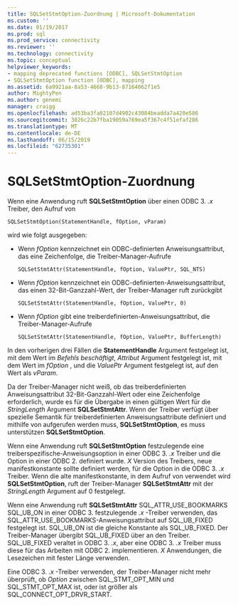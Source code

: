 ```yaml
---
title: SQLSetStmtOption-Zuordnung | Microsoft-Dokumentation
ms.custom: ''
ms.date: 01/19/2017
ms.prod: sql
ms.prod_service: connectivity
ms.reviewer: ''
ms.technology: connectivity
ms.topic: conceptual
helpviewer_keywords:
- mapping deprecated functions [ODBC], SQLSetStmtOption
- SQLSetStmtOption function [ODBC], mapping
ms.assetid: 6a9921aa-8a53-4668-9b13-87164062f1e5
author: MightyPen
ms.author: genemi
manager: craigg
ms.openlocfilehash: ad53ba3fa02107d4902c43084beadda7a420e586
ms.sourcegitcommit: 3026c22b7fba19059a769ea5f367c4f51efaf286
ms.translationtype: MT
ms.contentlocale: de-DE
ms.lasthandoff: 06/15/2019
ms.locfileid: "62735301"
---
```

# <a name="sqlsetstmtoption-mapping"></a>SQLSetStmtOption-Zuordnung
Wenn eine Anwendung ruft **SQLSetStmtOption** über einen ODBC 3. *.x* Treiber, den Aufruf von  
  
```  
SQLSetStmtOption(StatementHandle, fOption, vParam)  
```  
  
 wird wie folgt ausgegeben:  
  
-   Wenn *fOption* kennzeichnet ein ODBC-definierten Anweisungsattribut, das eine Zeichenfolge, die Treiber-Manager-Aufrufe  
  
    ```  
    SQLSetStmtAttr(StatementHandle, fOption, ValuePtr, SQL_NTS)  
    ```  
  
-   Wenn *fOption* kennzeichnet ein ODBC-definierten-Anweisungsattribut, das einen 32-Bit-Ganzzahl-Wert, der Treiber-Manager ruft zurückgibt  
  
    ```  
    SQLSetStmtAttr(StatementHandle, fOption, ValuePtr, 0)  
    ```  
  
-   Wenn *fOption* gibt eine treiberdefinierten-Anweisungsattribut, die Treiber-Manager-Aufrufe  
  
    ```  
    SQLSetStmtAttr(StatementHandle, fOption, ValuePtr, BufferLength)  
    ```  
  
 In den vorherigen drei Fällen die **StatementHandle** Argument festgelegt ist, mit dem Wert im *Befehls beschäftigt*, *Attribut* Argument festgelegt ist, mit dem Wert im *fOption* , und die *ValuePtr* Argument festgelegt ist, auf den Wert als *vParam*.  
  
 Da der Treiber-Manager nicht weiß, ob das treiberdefinierten Anweisungsattribut 32-Bit-Ganzzahl-Wert oder eine Zeichenfolge erforderlich, wurde es für die Übergabe in einen gültigen Wert für die *StringLength* Argument **SQLSetStmtAttr**. Wenn der Treiber verfügt über spezielle Semantik für treiberdefinierten Anweisungsattribute definiert und mithilfe von aufgerufen werden muss, **SQLSetStmtOption**, es muss unterstützen **SQLSetStmtOption**.  
  
 Wenn eine Anwendung ruft **SQLSetStmtOption** festzulegende eine treiberspezifische-Anweisungsoption in einer ODBC 3. *.x* Treiber und die Option in einer ODBC 2. definiert wurde. *X* Version des Treibers, neue manifestkonstante sollte definiert werden, für die Option in die ODBC 3. *.x* Treiber. Wenn die alte manifestkonstante, in dem Aufruf von verwendet wird **SQLSetStmtOption**, ruft der Treiber-Manager **SQLSetStmtAttr** mit der *StringLength* Argument auf 0 festgelegt.  
  
 Wenn eine Anwendung ruft **SQLSetStmtAttr** SQL_ATTR_USE_BOOKMARKS SQL_UB_ON in einer ODBC 3. festzulegende *.x* -Treiber verwenden, das SQL_ATTR_USE_BOOKMARKS-Anweisungsattribut auf SQL_UB_FIXED festgelegt ist. SQL_UB_ON ist die gleiche Konstante als SQL_UB_FIXED. Der Treiber-Manager übergibt SQL_UB_FIXED über an den Treiber. SQL_UB_FIXED veraltet in ODBC 3. *.x*, aber eine ODBC 3. *.x* Treiber muss diese für das Arbeiten mit ODBC 2. implementieren. *X* Anwendungen, die Lesezeichen mit fester Länge verwenden.  
  
 Eine ODBC 3. *.x* -Treiber verwenden, der Treiber-Manager nicht mehr überprüft, ob *Option* zwischen SQL_STMT_OPT_MIN und SQL_STMT_OPT_MAX ist, oder ist größer als SQL_CONNECT_OPT_DRVR_START.
